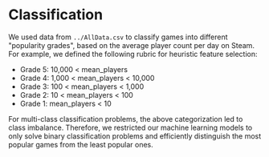 # Classification
We used data from ``../AllData.csv`` to classify games into different "popularity grades", based on the average player count per day on Steam. For example, we defined the following rubric for heuristic feature selection:

- Grade 5: 10,000 < mean_players
- Grade 4: 1,000 < mean_players < 10,000
- Grade 3: 100 < mean_players < 1,000
- Grade 2: 10 < mean_players < 100
- Grade 1: mean_players < 10

For multi-class classification problems, the above categorization led to class imbalance. Therefore, we restricted our machine learning models to only solve binary classification problems and efficiently distinguish the most popular games from the least popular ones.
